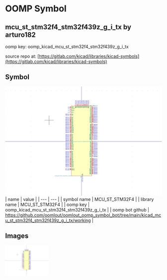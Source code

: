 # OOMP Symbol  
## mcu_st_stm32f4_stm32f439z_g_i_tx  by arturo182  
  
oomp key: oomp_kicad_mcu_st_stm32f4_stm32f439z_g_i_tx  
  
source repo at: [https://gitlab.com/kicad/libraries/kicad-symbols](https://gitlab.com/kicad/libraries/kicad-symbols)  
## Symbol  
  
[![working.png](working_600.png)](working.png)  
| name | value | 
| --- | --- | 
| symbol name | MCU_ST_STM32F4 | 
| library name | MCU_ST_STM32F4 | 
| oomp key | oomp_kicad_mcu_st_stm32f4_stm32f439z_g_i_tx | 
| oomp bot github | https://github.com/oomlout/oomlout_oomp_symbol_bot/tree/main/kicad_mcu_st_stm32f4_stm32f439z_g_i_tx/working | 
## Images  
  
[![working.png](working_140.png)](working.png)  

